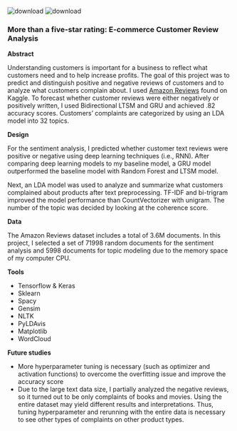 ![download](https://user-images.githubusercontent.com/68982975/160054636-d3b66d29-2feb-493f-bd56-00b4092d5c30.jpeg) ![download](https://user-images.githubusercontent.com/68982975/160054523-034b2c5c-4bb6-4667-9db4-70d275fc95f0.png)


### More than a five-star rating: E-commerce Customer Review Analysis




**Abstract**

Understanding customers is important for a business to reflect what customers need and to help increase profits. The goal of this project was to predict and distinguish positive and negative reviews of customers and to analyze what customers complain about. I used [Amazon Reviews](https://www.kaggle.com/datasets/kritanjalijain/amazon-reviews) found on Kaggle. To forecast whether customer reviews were either negatively or positively written,  I used Bidirectional LTSM and GRU and achieved .82 accuracy scores. Customers’ complaints are categorized by using an LDA model into 32 topics. 


**Design**

For the sentiment analysis, I predicted whether customer text reviews were positive or negative using deep learning techniques (i.e., RNN). After comparing deep learning models to my baseline model, a GRU model outperformed the baseline model with Random Forest and LTSM model. 

Next, an LDA model was used to analyze and summarize what customers complained about products after text preprocessing. TF-IDF and bi-trigram improved the model performance than CountVectorizer with unigram. The number of the topic was decided by looking at the coherence score. 


**Data**

The Amazon Reviews dataset includes a total of 3.6M documents. In this project, I selected a set of 71998 random documents for the sentiment analysis and 5998 documents for topic modeling due to the memory space of my computer CPU.


**Tools**

- Tensorflow & Keras 
- Sklearn
- Spacy 
- Gensim
- NLTK
- PyLDAvis
- Matplotlib
- WordCloud


**Future studies**

- More hyperparameter tuning is necessary (such as optimizer and activation functions) to overcome the overfitting issue and improve the accuracy score
- Due to the large text data size, I partially analyzed the negative reviews, so it turned out to be only complaints of books and movies. Using the entire dataset may yield different results and interpretations. Thus, tuning hyperparameter and rerunning with the entire data is necessary to see other types of complaints on other product types.
